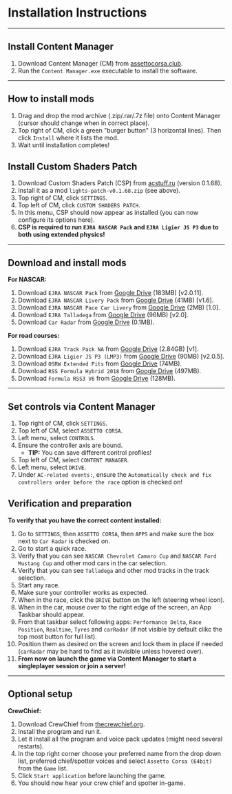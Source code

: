 # Installation Instructions

---

## Install Content Manager
1. Download Content Manager (CM) from [assettocorsa.club](https://acstuff.ru/app/latest.zip).
2. Run the `Content Manager.exe` executable to install the software.

---

## How to install mods
1. Drag and drop the mod archive (.zip/.rar/.7z file) onto Content Manager (cursor should change when in correct place).
2. Top right of CM, click a green "burger button" (3 horizontal lines). Then click `Install` where it lists the mod.
3. Wait until installation completes!


## Install Custom Shaders Patch
1. Download Custom Shaders Patch (CSP) from [acstuff.ru](https://acstuff.ru/patch/?get=0.1.68) (version 0.1.68).
2. Install it as a mod `lights-patch-v0.1.68.zip` (see above).
3. Top right of CM, click `SETTINGS`.
4. Top left of CM, click `CUSTOM SHADERS PATCH`.
5. In this menu, CSP should now appear as installed (you can now configure its options here).
6. **CSP is required to run `EJRA NASCAR Pack` and `EJRA Ligier JS P3` due to both using extended physics!**

---

## Download and install mods
__For NASCAR:__
1. Download `EJRA NASCAR Pack` from [Google Drive](https://drive.google.com/file/d/16C0vSLmCY_vAZOj0tI14prWEWvVzxfou/view?usp=sharing) (183MB) [v2.0.11].
2. Download `EJRA NASCAR Livery Pack` from [Google Drive](https://drive.google.com/file/d/1K5jf53tMqzhQHS4FU-NlnNw9OInzq0vi/view?usp=sharing) (41MB) [v1.6].
3. Download `EJRA NASCAR Pace Car Livery` from [Google Drive](https://drive.google.com/file/d/12Y5ykQaS8klG_VAgKtUX8opxQVSk7Eku/view?usp=sharing) (2MB) [1.0].
4. Download `EJRA Talladega` from [Google Drive](https://drive.google.com/file/d/1P3vIZesmPL6Wgs5kZpqPyUSYG4e5GEj8/view?usp=sharing) (96MB) [v2.0].
5. Download `Car Radar` from [Google Drive](https://drive.google.com/file/d/1WIuSABrA-mefJI1GfibTMYnT4QwM6N7O/view?usp=sharing) (0.1MB).

__For road courses:__
1. Download `EJRA Track Pack NA` from [Google Drive](https://drive.google.com/file/d/1n1387DfT3fJF23fq9dG5EqQmCa9liY86/view?usp=sharing) (2.84GB) [v1].
2. Download `EJRA Ligier JS P3 (LMP3)` from [Google Drive](https://drive.google.com/file/d/1zcrOaUjaa8Q-xIyNmch_YW78ACZUYdpF/view?usp=sharing) (90MB) [v2.0.5].
3. Download `OSRW Extended Pits` from [Google Drive](https://drive.google.com/file/d/1m5lsExdaKg1vezcCIeCUqYJncfS9szfY/view?usp=sharing) (74MB).
4. Download `RSS Formula Hybrid 2018` from [Google Drive](https://drive.google.com/file/d/1qpZSus0qKqsGieKIT9sZF9zl7DkIg0L7/view?usp=sharing) (497MB).
5. Download `Formula RSS3 V6` from [Google Drive](https://drive.google.com/file/d/11FLQ9ZMcFR1qyoIDXRCeZBfghkk1q-eD/view?usp=sharing) (128MB).

---

## Set controls via Content Manager
1. Top right of CM, click `SETTINGS`.
2. Top left of CM, select `ASSETTO CORSA`.
2. Left menu, select `CONTROLS`.
3. Ensure the controller axis are bound.
    - **TIP:** You can save different control profiles!
4. Top left of CM, select `CONTENT MANAGER`.
5. Left menu, select `DRIVE`.
6. Under `AC-related events:`, ensure the `Automatically check and fix controllers order before the race` option is checked on!

## Verification and preparation
__To verify that you have the correct content installed:__
1. Go to `SETTINGS`, then `ASSETTO CORSA`, then `APPS` and make sure the box next to `Car Radar` is checked on.
2. Go to start a quick race.
3. Verify that you can see `NASCAR Chevrolet Camaro Cup` and `NASCAR Ford Mustang Cup` and other mod cars in the car selection.
4. Verify that you can see `Talladega` and other mod tracks in the track selection.
5. Start any race.
6. Make sure your controller works as expected.
7. When in the race, click the `DRIVE` button on the left (steering wheel icon).
8. When in the car, mouse over to the right edge of the screen, an App Taskbar should appear.
9. From that taskbar select following apps: `Performance Delta`, `Race Position`, `Realtime`, `Tyres` and `carRadar` (if not visible by default clikc the top most button for full list).
10. Position them as desired on the screen and lock them in place if needed (`carRadar` may be hard to find as it invisible unless hovered over).
11. **From now on launch the game via Content Manager to start a singleplayer session or join a server!**

---

## Optional setup
__CrewChief:__
1. Download CrewChief from [thecrewchief.org](http://thecrewchief.org/forum.php).
2. Install the program and run it.
3. Let it install all the program and voice pack updates (might need several restarts).
4. In the top right corner choose your preferred name from the drop down list, preferred chief/spotter voices and select `Assetto Corsa (64bit)` from the `Game` list.
5. Click `Start application` before launching the game.
6. You should now hear your crew chief and spotter in-game.
